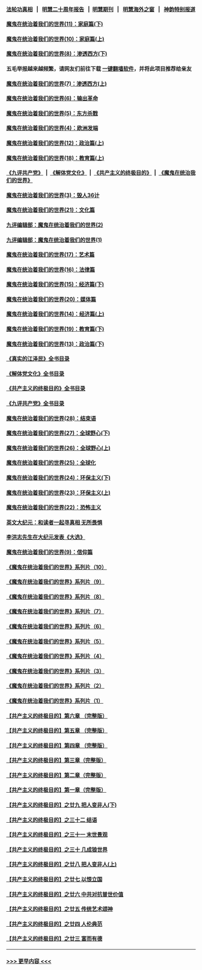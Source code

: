 #### [法轮功真相](https://github.com/gfw-breaker/truth/blob/master/README.md?t=0) &nbsp;&nbsp;|&nbsp;&nbsp; [明慧二十周年报告](https://github.com/gfw-breaker/mh-reports/blob/master/README.md?t=0) &nbsp;&nbsp;|&nbsp;&nbsp;[明慧期刊](https://github.com/gfw-breaker/mh-qikan) &nbsp;&nbsp;|&nbsp;&nbsp; [明慧海外之窗](https://github.com/gfw-breaker/mh-news/blob/master/README.md?t=0) &nbsp;&nbsp;|&nbsp;&nbsp; [神韵特别报道](https://github.com/gfw-breaker/mh-news/blob/master/shenyun.md?t=0)
#### [魔鬼在统治着我们的世界(11)：家庭篇(下)](../pages/nsc422/n10440961.md?t=12160350) 
#### [魔鬼在统治着我们的世界(10)：家庭篇(上)](../pages/nsc422/n10435448.md?t=12160350) 
#### [魔鬼在统治着我们的世界(8)：渗透西方(下)](../pages/nsc422/n10429603.md?t=12160350) 
#### 五毛举报越来越频繁，请网友们前往下载 [一键翻墙软件](https://github.com/gfw-breaker/ssr-accounts)，并将此项目推荐给亲友
#### [魔鬼在统治着我们的世界(7)：渗透西方(上)](../pages/nsc422/n10426013.md?t=12160350) 
#### [魔鬼在统治着我们的世界(6)：输出革命](../pages/nsc422/n10421536.md?t=12160350) 
#### [魔鬼在统治着我们的世界(5)：东方杀戮](../pages/nsc422/n10417707.md?t=12160350) 
#### [魔鬼在统治着我们的世界(4)：欧洲发端](../pages/nsc422/n10414890.md?t=12160350) 
#### [魔鬼在统治着我们的世界(12)：政治篇(上)](../pages/nsc422/n10444576.md?t=12160350) 
#### [魔鬼在统治着我们的世界(18)：教育篇(上)](../pages/nsc422/n10526970.md?t=12160350) 
#### [《九评共产党》](https://github.com/begood0513/9ping.md/blob/master/README.md) &nbsp;|&nbsp; [《解体党文化》](../../../../jtdwh.md/blob/master/README.md)  &nbsp;|&nbsp; [《共产主义的终极目的》](../../../../gczydzjmd.md/blob/master/README.md) &nbsp;|&nbsp; [《魔鬼在统治我们的世界》](../../../../mgztzwmdsj.md/blob/master/README.md) 
#### [魔鬼在统治着我们的世界(3)：毁人36计](../pages/nsc422/n10411583.md?t=12160350) 
#### [魔鬼在统治着我们的世界(21)：文化篇](../pages/nsc422/n10597706.md?t=12160350) 
#### [九评编辑部：魔鬼在统治着我们的世界(2)](../pages/nsc422/n10410036.md?t=12160350) 
#### [九评编辑部：魔鬼在统治着我们的世界(1)](../pages/nsc422/n10406825.md?t=12160350) 
#### [魔鬼在统治着我们的世界(17)：艺术篇](../pages/nsc422/n10499093.md?t=12160350) 
#### [魔鬼在统治着我们的世界(16)：法律篇](../pages/nsc422/n10485969.md?t=12160350) 
#### [魔鬼在统治着我们的世界(15)：经济篇(下)](../pages/nsc422/n10469975.md?t=12160350) 
#### [魔鬼在统治着我们的世界(20)：媒体篇](../pages/nsc422/n10586579.md?t=12160350) 
#### [魔鬼在统治着我们的世界(14)：经济篇(上)](../pages/nsc422/n10457370.md?t=12160350) 
#### [魔鬼在统治着我们的世界(19)：教育篇(下)](../pages/nsc422/n10564808.md?t=12160350) 
#### [魔鬼在统治着我们的世界(13)：政治篇(下)](../pages/nsc422/n10448270.md?t=12160350) 
#### [《真实的江泽民》全书目录](../pages/nsc422/n13721399.md?t=12160350) 
#### [《解体党文化》全书目录](../pages/nsc422/n13721157.md?t=12160350) 
#### [《共产主义的终极目的》全书目录](../pages/nsc422/n13721048.md?t=12160350) 
#### [《九评共产党》全书目录](../pages/nsc422/n13708085.md?t=12160350) 
#### [魔鬼在统治着我们的世界(28)：结束语](../pages/nsc422/n10936246.md?t=12160350) 
#### [魔鬼在统治着我们的世界(27)：全球野心(下)](../pages/nsc422/n10928319.md?t=12160350) 
#### [魔鬼在统治着我们的世界(26)：全球野心(上)](../pages/nsc422/n10900318.md?t=12160350) 
#### [魔鬼在统治着我们的世界(25)：全球化](../pages/nsc422/n10788205.md?t=12160350) 
#### [魔鬼在统治着我们的世界(24)：环保主义(下)](../pages/nsc422/n10695307.md?t=12160350) 
#### [魔鬼在统治着我们的世界(23)：环保主义(上)](../pages/nsc422/n10688613.md?t=12160350) 
#### [魔鬼在统治着我们的世界(22)：恐怖主义](../pages/nsc422/n10614727.md?t=12160350) 
#### [英文大纪元：和读者一起寻真相 无所畏惧](../pages/nsc422/n12542027.md?t=12160350) 
#### [李洪志先生在大纪元发表《大选》](../pages/nsc422/n12534746.md?t=12160350) 
#### [魔鬼在统治着我们的世界(9)：信仰篇](../pages/nsc422/n10432159.md?t=12160350) 
#### [《魔鬼在统治着我们的世界》系列片（10）](../pages/nsc422/n12292670.md?t=12160350) 
#### [《魔鬼在统治着我们的世界》系列片（9）](../pages/nsc422/n12290859.md?t=12160350) 
#### [《魔鬼在统治着我们的世界》系列片（8）](../pages/nsc422/n12287445.md?t=12160350) 
#### [《魔鬼在统治着我们的世界》系列片（7）](../pages/nsc422/n12283425.md?t=12160350) 
#### [《魔鬼在统治着我们的世界》系列片（6）](../pages/nsc422/n12282314.md?t=12160350) 
#### [《魔鬼在统治着我们的世界》系列片（5）](../pages/nsc422/n12281419.md?t=12160350) 
#### [《魔鬼在统治着我们的世界》系列片（4）](../pages/nsc422/n12274024.md?t=12160350) 
#### [《魔鬼在统治着我们的世界》系列片（3）](../pages/nsc422/n12271322.md?t=12160350) 
#### [《魔鬼在统治着我们的世界》系列片（2）](../pages/nsc422/n12269049.md?t=12160350) 
#### [《魔鬼在统治着我们的世界》系列片（1）](../pages/nsc422/n12267575.md?t=12160350) 
#### [【共产主义的终极目的】第六章 （完整版）](../pages/nsc422/n11428913.md?t=12160350) 
#### [【共产主义的终极目的】第五章 （完整版）](../pages/nsc422/n11428912.md?t=12160350) 
#### [【共产主义的终极目的】第四章 （完整版）](../pages/nsc422/n11428907.md?t=12160350) 
#### [【共产主义的终极目的】第三章（完整版）](../pages/nsc422/n11428848.md?t=12160350) 
#### [【共产主义的终极目的】第二章（完整版）](../pages/nsc422/n11428831.md?t=12160350) 
#### [【共产主义的终极目的】第一章（完整版）](../pages/nsc422/n11417651.md?t=12160350) 
#### [【共产主义的终极目的】之廿九 把人变非人(下)](../pages/nsc422/n11344140.md?t=12160350) 
#### [【共产主义的终极目的】之三十二 结语](../pages/nsc422/n11360535.md?t=12160350) 
#### [【共产主义的终极目的】之三十一 末世景观](../pages/nsc422/n11351129.md?t=12160350) 
#### [【共产主义的终极目的】之三十 几成狼世界](../pages/nsc422/n11348280.md?t=12160350) 
#### [【共产主义的终极目的】之廿八 把人变非人(上)](../pages/nsc422/n11340492.md?t=12160350) 
#### [【共产主义的终极目的】之廿七 以恨立国](../pages/nsc422/n11336944.md?t=12160350) 
#### [【共产主义的终极目的】之廿六 中共对抗普世价值](../pages/nsc422/n11324785.md?t=12160350) 
#### [【共产主义的终极目的】之廿五 传统艺术颂神](../pages/nsc422/n11296396.md?t=12160350) 
#### [【共产主义的终极目的】之廿四 人伦典范](../pages/nsc422/n11296397.md?t=12160350) 
#### [【共产主义的终极目的】之廿三 富而有德](../pages/nsc422/n11283598.md?t=12160350) 

----
#### [ >>> 更早内容 <<< ](../indexes/nsc422-earlier.md)
